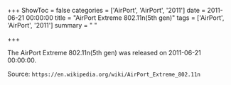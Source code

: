 +++
ShowToc = false
categories = ['AirPort', 'AirPort', '2011']
date = 2011-06-21 00:00:00
title = "AirPort Extreme 802.11n(5th gen)"
tags = ['AirPort', 'AirPort', '2011']
summary = " "

+++

The AirPort Extreme 802.11n(5th gen) was released on 2011-06-21 00:00:00.

Source: `https://en.wikipedia.org/wiki/AirPort_Extreme_802.11n`


